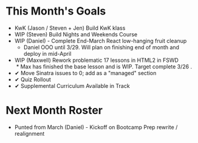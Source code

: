 # This Month's Goals

* KwK (Jason / Steven + Jen) Build KwK klass   
* WIP (Steven) Build Nights and Weekends Course   
* WIP (Daniel) - Complete End-March React low-hanging fruit cleanup   
  * Daniel OOO until 3/29. Will plan on finishing end of month and deploy in mid-April
* WIP (Maxwell) Rework problematic 17 lessons in HTML2 in FSWD   
  * Max has finished the base lesson and is WIP. Target complete 3/26 . 
* ✔ Move Sinatra issues to 0; add as a "managed" section   
* ✔ Quiz Rollout  
* ✔ Supplemental Curriculum Available in Track  

# Next Month Roster

* Punted from March (Daniel) - Kickoff on Bootcamp Prep rewrite / realignment  
